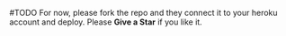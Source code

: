 #TODO
For now, please fork the repo and they connect it to your heroku account and deploy.
Please **Give a Star** if you like it.
